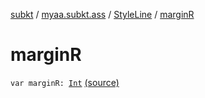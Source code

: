 [subkt](../../index.md) / [myaa.subkt.ass](../index.md) / [StyleLine](index.md) / [marginR](./margin-r.md)

# marginR

`var marginR: `[`Int`](https://kotlinlang.org/api/latest/jvm/stdlib/kotlin/-int/index.html) [(source)](https://github.com/Myaamori/SubKt/blob/0.1.12/src/main/kotlin/myaa/subkt/ass/parser.kt#L574)